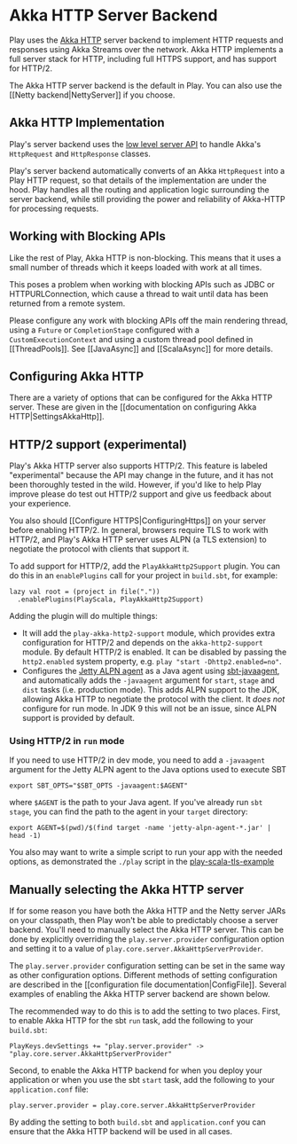 <!--- Copyright (C) 2009-2018 Lightbend Inc. <https://www.lightbend.com> -->
# Akka HTTP Server Backend

Play uses the [Akka HTTP](https://doc.akka.io/docs/akka-http/current/index.html) server backend to implement HTTP requests and responses using Akka Streams over the network.  Akka HTTP implements a full server stack for HTTP, including full HTTPS support, and has support for HTTP/2.

The Akka HTTP server backend is the default in Play. You can also use the [[Netty backend|NettyServer]] if you choose.

## Akka HTTP Implementation

Play's server backend uses the [low level server API](https://doc.akka.io/docs/akka-http/current/server-side/low-level-api.html?language=scala) to handle Akka's `HttpRequest` and `HttpResponse` classes.

Play's server backend automatically converts of an Akka `HttpRequest` into a Play HTTP request, so that details of the implementation are under the hood.  Play handles all the routing and application logic surrounding the server backend, while still providing the power and reliability of Akka-HTTP for processing requests.

## Working with Blocking APIs

Like the rest of Play, Akka HTTP is non-blocking.  This means that it uses a small number of threads which it keeps loaded with work at all times.

This poses a problem when working with blocking APIs such as JDBC or HTTPURLConnection, which cause a thread to wait until data has been returned from a remote system.

Please configure any work with blocking APIs off the main rendering thread, using a `Future` or `CompletionStage` configured with a `CustomExecutionContext` and using a custom thread pool defined in [[ThreadPools]].  See [[JavaAsync]] and [[ScalaAsync]] for more details.

## Configuring Akka HTTP

There are a variety of options that can be configured for the Akka HTTP server. These are given in the [[documentation on configuring Akka HTTP|SettingsAkkaHttp]].

## HTTP/2 support (experimental)

Play's Akka HTTP server also supports HTTP/2. This feature is labeled "experimental" because the API may change in the future, and it has not been thoroughly tested in the wild. However, if you'd like to help Play improve please do test out HTTP/2 support and give us feedback about your experience.

You also should [[Configure HTTPS|ConfiguringHttps]] on your server before enabling HTTP/2. In general, browsers require TLS to work with HTTP/2, and Play's Akka HTTP server uses ALPN (a TLS extension) to negotiate the protocol with clients that support it.

To add support for HTTP/2, add the `PlayAkkaHttp2Support` plugin. You can do this in an `enablePlugins` call for your project in `build.sbt`, for example:

```
lazy val root = (project in file("."))
  .enablePlugins(PlayScala, PlayAkkaHttp2Support)
```

Adding the plugin will do multiple things:

 - It will add the `play-akka-http2-support` module, which provides extra configuration for HTTP/2 and depends on the `akka-http2-support` module. By default HTTP/2 is enabled. It can be disabled by passing the `http2.enabled` system property, e.g. `play "start -Dhttp2.enabled=no"`.
 - Configures the [Jetty ALPN agent](https://github.com/jetty-project/jetty-alpn-agent) as a Java agent using [sbt-javaagent](https://github.com/sbt/sbt-javaagent), and automatically adds the `-javaagent` argument for `start`, `stage` and `dist` tasks (i.e. production mode). This adds ALPN support to the JDK, allowing Akka HTTP to negotiate the protocol with the client. It *does not* configure for run mode. In JDK 9 this will not be an issue, since ALPN support is provided by default.

### Using HTTP/2 in `run` mode

If you need to use HTTP/2 in dev mode, you need to add a `-javaagent` argument for the Jetty ALPN agent to the Java options used to execute SBT

```
export SBT_OPTS="$SBT_OPTS -javaagent:$AGENT"
```

where `$AGENT` is the path to your Java agent. If you've already run `sbt stage`, you can find the path to the agent in your `target` directory:

```
export AGENT=$(pwd)/$(find target -name 'jetty-alpn-agent-*.jar' | head -1)
```

You also may want to write a simple script to run your app with the needed options, as demonstrated the `./play` script in the [play-scala-tls-example](https://github.com/playframework/play-scala-tls-example/blob/2.5.x/play)

## Manually selecting the Akka HTTP server

If for some reason you have both the Akka HTTP and the Netty server JARs on your classpath, then Play won't be able to predictably choose a server backend. You'll need to manually select the Akka HTTP server. This can be done by explicitly overriding the `play.server.provider` configuration option and setting it to a value of `play.core.server.AkkaHttpServerProvider`.

The `play.server.provider` configuration setting can be set in the same way as other configuration options. Different methods of setting configuration are described in the [[configuration file documentation|ConfigFile]]. Several examples of enabling the Akka HTTP server backend are shown below.

The recommended way to do this is to add the setting to two places. First, to enable Akka HTTP for the sbt `run` task, add the following to your `build.sbt`:

```
PlayKeys.devSettings += "play.server.provider" -> "play.core.server.AkkaHttpServerProvider"
```

Second, to enable the Akka HTTP backend for when you deploy your application or when you use the sbt `start` task, add the following to your `application.conf` file:

```
play.server.provider = play.core.server.AkkaHttpServerProvider
```

By adding the setting to both `build.sbt` and `application.conf` you can ensure that the Akka HTTP backend will be used in all cases.